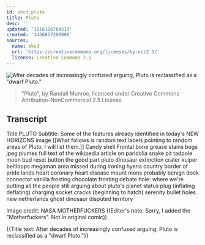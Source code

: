 ```yaml
---
id: xkcd.pluto
title: Pluto
desc: ''
updated: '1616126764513'
created: '1436857200000'
sources:
  name: xkcd
  url: 'https://creativecommons.org/licenses/by-nc/2.5/'
  license: Creative Commons 2.5
---
```

![After decades of increasingly confused arguing, Pluto is reclassified as a "dwarf Pluto."](https://imgs.xkcd.com/comics/pluto.png)
> "Pluto", by Randall Munroe, licensed under Creative Commons Attribution-NonCommercial 2.5 License

## Transcript
Title:PLUTO
Subtitle: Some of the features already identified in today's NEW HORIZONS image
[[What follows is random text labels pointing to random areas of Pluto. I will list them.]]
Candy shell
Frontal bone
grease stains
bugs
jpeg plumes
full text of the wikipedia article on paridolia
snake pit
tadpole
moon bud
reset button
the good part
pluto dinosaur extinction crater
kuiper beltloops
megaman
area missed during ironing
hyena country
border of pride lands
heart
coronary heart disease
mount mons
probably benign
dock connector
vanilla frosting
chocolate frosting
debate hole: where we're putting all the people still arguing about pluto's planet status
plug (inflating
deflating)
charging socket
cracks (beginning to hatch)
serenity
bullet holes
new netherlands
ghost
dinosaur
disputed territory

Image credit: NASA MOTHERFUCKERS
((Editor's note: Sorry, I added the "Motherfuckers". Not in original comic))

{{Title text: After decades of increasingly confused arguing, Pluto is reclassified as a "dwarf Pluto."}}
